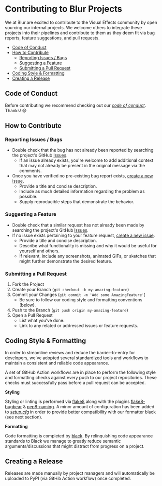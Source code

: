 # Contributing to Blur Projects

We at Blur are excited to contribute to the Visual Effects community by open sourcing our internal projects. We welcome others to integrate these projects into their pipelines and contribute to them as they deem fit via bug reports, feature suggestions, and pull requests.

<!-- MarkdownTOC -->

- [Code of Conduct](#code-of-conduct)
- [How to Contribute](#how-to-contribute)
    - [Reporting Issues / Bugs](#reporting-issues--bugs)
    - [Suggesting a Feature](#suggesting-a-feature)
    - [Submitting a Pull Request](#submitting-a-pull-request)
- [Coding Style & Formatting](#coding-style--formatting)
- [Creating a Release](#creating-a-release)

<!-- /MarkdownTOC -->

## Code of Conduct

Before contributing we recommend checking out our _[code of conduct]_. Thanks! :smile:

## How to Contribute

### Reporting Issues / Bugs

- Double check that the bug has not already been reported by searching the project's GitHub [Issues].
    - If an issue already exists, you're welcome to add additional context that may not already be present in the original message via the comments.
- Once you have verified no pre-existing bug report exists, [create a new issue].
    - Provide a title and concise description.
    - Include as much detailed information regarding the problem as possible.
    - Supply reproducible steps that demonstrate the behavior.

### Suggesting a Feature

- Double check that a similar request has not already been made by searching the project's GitHub [Issues].
- If no issue exists pertaining to your feature request, [create a new issue].
    - Provide a title and concise description.
    - Describe what functionality is missing and why it would be useful for yourself and others.
    - If relevant, include any screenshots, animated GIFs, or sketches that might further demonstrate the desired feature.

### Submitting a Pull Request

1. Fork the Project
2. Create your Branch (`git checkout -b my-amazing-feature`)
3. Commit your Changes (`git commit -m 'Add some AmazingFeature'`)
    - Be sure to follow our coding style and formatting conventions (below).
4. Push to the Branch (`git push origin my-amazing-feature`)
5. Open a Pull Request
    - List what you've done.
    - Link to any related or addressed issues or feature requests.

## Coding Style & Formatting

In order to streamline reviews and reduce the barrier-to-entry for developers, we've adopted several standardized tools and workflows to maintain a consistent and reliable code appearance.

A set of GitHub Action workflows are in place to perform the following style and formatting checks against every push to our project repositories. These checks must successfully pass before a pull request can be accepted.

**Styling**

Styling or linting is performed via [flake8] along with the plugins [flake8-bugbear] & [pep8-naming]. A minor amount of configuration has been added to _[setup.cfg]_ in order to provide better compatibility with our formatter black (see next section).

**Formatting**

Code formatting is completed by [black]. By relinquishing code appearance standards to Black we manage to greatly reduce semantic arguments/discussions that might distract from progress on a project.


## Creating a Release

Releases are made manually by project managers and will automatically be uploaded to PyPI (via GitHib Action workflow) once completed.

[flake8]: https://github.com/PyCQA/flake8
[flake8-bugbear]: https://github.com/PyCQA/flake8-bugbear
[pep8-naming]: https://github.com/PyCQA/pep8-naming
[setup.cfg]: https://github.com/blurstudio/python-example/blob/master/setup.cfg
[black]: https://github.com/psf/black
[Issues]: https://github.com/blurstudio/python-example/issues
[create a new issue]: https://github.com/blurstudio/python-example/issues/new
[code of conduct]: https://github.com/blurstudio/python-example/blob/master/CODE_OF_CONDUCT.md
